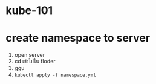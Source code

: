 # kube-101
# create namespace to server
1. open server
2. cd เข้าไปใน floder
3. ggu
4. ```kubectl apply -f namespace.yml```

